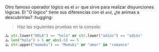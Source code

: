 Otro famoso operador lógico es el `or` que sirve para realizar disyunciones lógicas. El "O lógico" tiene sus diferencias con el `and`, ¿te animas a descubrirlas? :hugging:

> Haz las siguientes pruebas en la consola:
>
``` python
ム str.lower("HOLA") == "hola" or str.lower("adiós") == "adiós"
ム len("hola") > 5 or abs(-5) == 5
ム str.upper("mumuki") == "Mumuki" or "amor" in "romance"
```